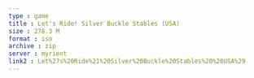```yaml
---
type : game
title : Let's Ride! Silver Buckle Stables (USA)
size : 278.3 M
format : iso
archive : zip
server : myrient
link2 : Let%27s%20Ride%21%20Silver%20Buckle%20Stables%20%28USA%29
---
```

